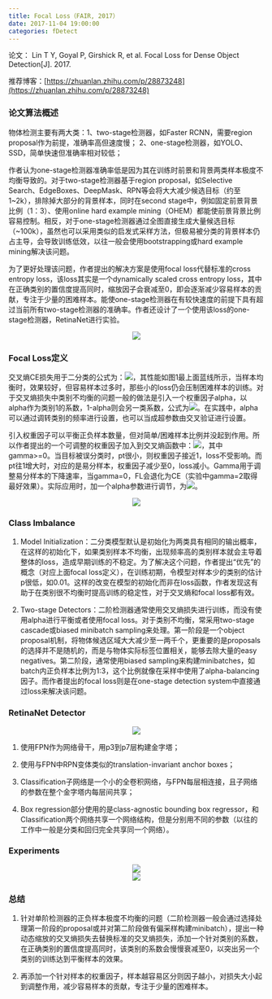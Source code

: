 ```yaml
---
title: Focal Loss（FAIR, 2017）
date: 2017-11-04 19:00:00
categories: fDetect
---
```


<script type="text/javascript" src="http://cdn.mathjax.org/mathjax/latest/MathJax.js?config=default"></script>

论文： Lin T Y, Goyal P, Girshick R, et al. Focal Loss for Dense Object Detection[J]. 2017.

推荐博客：[https://zhuanlan.zhihu.com/p/28873248](https://zhuanlan.zhihu.com/p/28873248)

### 论文算法概述
  
   物体检测主要有两大类：1、two-stage检测器，如Faster RCNN，需要region proposal作为前提，准确率高但速度慢； 2、one-stage检测器，如YOLO、SSD，简单快速但准确率相对较低；	
   
   作者认为one-stage检测器准确率低是因为其在训练时前景和背景两类样本极度不均衡导致的。对于two-stage检测器基于region proposal，如Selective Search、EdgeBoxes、DeepMask、RPN等会将大大减少候选目标（约至1~2k），排除掉大部分的背景样本，同时在second stage中，例如固定前景背景比例（1：3）、使用online hard example mining（OHEM）都能使前景背景比例容易控制。相反，对于one-stage检测器通过全图直接生成大量候选目标（~100k），虽然也可以采用类似的启发式采样方法，但极易被分类的背景样本仍占主导，会导致训练低效，以往一般会使用bootstrapping或hard example mining解决该问题。

   为了更好处理该问题，作者提出的解决方案是使用focal loss代替标准的cross entropy loss，该loss其实是一个dynamically scaled cross entropy loss，其中在正确类别的置信度提高同时，缩放因子会衰减至0，即会逐渐减少容易样本的贡献，专注于少量的困难样本。能使one-stage检测器在有较快速度的前提下具有超过当前所有two-stage检测器的准确率。作者还设计了一个使用该loss的one-stage检测器，RetinaNet进行实验。
   
<center><img src="{{ site.baseurl }}/images/pdDetect/focalloss1.png"></center>

### Focal Loss定义

   交叉熵CE损失用于二分类的公式为：<img src="{{ site.baseurl }}/images/pdDetect/focalloss2.png">，其性能如图1最上面蓝线所示，当样本均衡时，效果较好，但容易样本过多时，那些小的loss仍会压制困难样本的训练。对于交叉熵损失中类别不均衡的问题一般的做法是引入一个权重因子alpha，以alpha作为类别1的系数，1-alpha则会另一类系数，公式为<img src="{{ site.baseurl }}/images/pdDetect/focalloss3.png">。在实践中，alpha可以通过调转类别的频率进行设置，也可以当成超参数由交叉验证进行设置。

   引入权重因子可以平衡正负样本数量，但对简单/困难样本比例并没起到作用。所以作者提出的一个可调整的权重因子加入到交叉熵函数中：<img src="{{ site.baseurl }}/images/pdDetect/focalloss4.png">，其中gamma>=0。当目标被误分类时，pt很小，则权重因子接近1，loss不受影响。而pt往1增大时，对应的是易分样本，权重因子减少至0，loss减小。Gamma用于调整易分样本的下降速率，当gamma=0，FL会退化为CE（实验中gamma=2取得最好效果）。实际应用时，加一个alpha参数进行调节，为<img src="{{ site.baseurl }}/images/pdDetect/focalloss5.png">。

   <center><img src="{{ site.baseurl }}/images/pdDetect/focalloss6.png"></center>
   
### Class Imbalance

1. Model Initialization：二分类模型默认是初始化为两类具有相同的输出概率，在这样的初始化下，如果类别样本不均衡，出现频率高的类别样本就会主导着整体的loss，造成早期训练的不稳定。为了解决这个问题，作者提出“优先”的概念（对应上面focal loss定义），在训练初期，令模型对样本少的类别的估计p很低，如0.01。这样的改变在模型的初始化而非在loss函数，作者发现这有助于在类别很不均衡时提高训练的稳定性，对于交叉熵和focal loss都有效。

2. Two-stage Detectors：二阶检测器通常使用交叉熵损失进行训练，而没有使用alpha进行平衡或者使用focal loss。对于类别不均衡，常采用two-stage cascade或biased minibatch sampling来处理。第一阶段是一个object proposal机制，将物体候选区域大大减少至一两千个，更重要的是proposals的选择并不是随机的，而是与物体实际标签位置相关，能够去除大量的easy negatives。第二阶段，通常使用biased sampling来构建minibatches，如batch内正负样本比例为1:3，这个比例就像在采样中使用了alpha-balancing因子。而作者提出的focal loss则是在one-stage detection system中直接通过loss来解决该问题。

### RetinaNet Detector

<center><img src="{{ site.baseurl }}/images/pdDetect/focalloss7.png"></center>

1. 使用FPN作为网络骨干，用p3到p7层构建金字塔；

2. 使用与FPN中RPN变体类似的translation-invariant anchor boxes；

3. Classification子网络是一个小的全卷积网络，与FPN每层相连接，且子网络的参数在整个金字塔内每层间共享；

4. Box regression部分使用的是class-agnostic bounding box regressor，和Classification两个网络共享一个网络结构，但是分别用不同的参数（以往的工作中一般是分类和回归完全共享同一个网络）。

### Experiments

<center><img src="{{ site.baseurl }}/images/pdDetect/focalloss8.png"></center>

<center><img src="{{ site.baseurl }}/images/pdDetect/focalloss9.png"></center>

### 总结
 
1. 针对单阶检测器的正负样本极度不均衡的问题（二阶检测器一般会通过选择处理第一阶段的proposal或并对第二阶段做有偏采样构建minibatch），提出一种动态缩放的交叉熵损失去替换标准的交叉熵损失，添加一个针对类别的系数，在正确类别的置信度提高同时，该类别的系数会慢慢衰减至0，以突出另一个类别的训练达到平衡样本的效果。

2. 再添加一个针对样本的权重因子，样本越容易区分则因子越小，对损失大小起到调整作用，减少容易样本的贡献，专注于少量的困难样本。